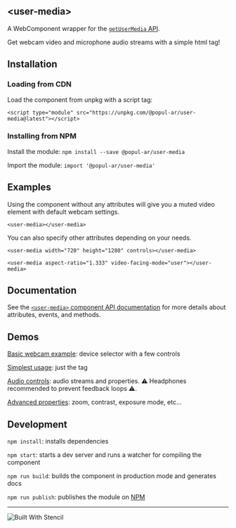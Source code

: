 ## &lt;user-media&gt;

A WebComponent wrapper for the [`getUserMedia` API](https://developer.mozilla.org/en-US/docs/Web/API/MediaDevices/getUserMedia). 

Get webcam video and microphone audio streams with a simple html tag!

## Installation

### Loading from CDN

Load the component from unpkg with a script tag: 

`<script type="module" src="https://unpkg.com/@popul-ar/user-media@latest"></script>`

### Installing from NPM

Install the module: `npm install --save @popul-ar/user-media`

Import the module: `import '@popul-ar/user-media'`


## Examples

Using the component without any attributes will give you a muted video element with default webcam settings.

`<user-media></user-media>`

You can also specify other attributes depending on your needs. 

`<user-media width="720" height="1280" controls></user-media>`

`<user-media aspect-ratio="1.333" video-facing-mode="user"></user-media>`

## Documentation

See the [`<user-media>` component API documentation](./src/components/user-media/readme.md) for more details about attributes, events, and methods.

## Demos

[Basic webcam example](www/index.html): device selector with a few controls

[Simplest usage](https://popul-ar.github.io/user-media/www/examples/simplest.html): just the tag

[Audio controls](https://popul-ar.github.io/user-media/www/examples/audio.html): audio streams and properties. ⚠️ Headphones recommended to prevent feedback loops ⚠️.

[Advanced properties](https://popul-ar.github.io/user-media/www/examples/advanced.html): zoom, contrast, exposure mode, etc...

## Development

`npm install`: installs dependencies

`npm start`: starts a dev server and runs a watcher for compiling the component

`npm run build`: builds the component in production mode and generates docs

`npm run publish`: publishes the module on [NPM](https://www.npmjs.com/package/@popul-ar/user-media)

---

![Built With Stencil](https://img.shields.io/badge/-Built%20With%20Stencil-16161d.svg?logo=data%3Aimage%2Fsvg%2Bxml%3Bbase64%2CPD94bWwgdmVyc2lvbj0iMS4wIiBlbmNvZGluZz0idXRmLTgiPz4KPCEtLSBHZW5lcmF0b3I6IEFkb2JlIElsbHVzdHJhdG9yIDE5LjIuMSwgU1ZHIEV4cG9ydCBQbHVnLUluIC4gU1ZHIFZlcnNpb246IDYuMDAgQnVpbGQgMCkgIC0tPgo8c3ZnIHZlcnNpb249IjEuMSIgaWQ9IkxheWVyXzEiIHhtbG5zPSJodHRwOi8vd3d3LnczLm9yZy8yMDAwL3N2ZyIgeG1sbnM6eGxpbms9Imh0dHA6Ly93d3cudzMub3JnLzE5OTkveGxpbmsiIHg9IjBweCIgeT0iMHB4IgoJIHZpZXdCb3g9IjAgMCA1MTIgNTEyIiBzdHlsZT0iZW5hYmxlLWJhY2tncm91bmQ6bmV3IDAgMCA1MTIgNTEyOyIgeG1sOnNwYWNlPSJwcmVzZXJ2ZSI%2BCjxzdHlsZSB0eXBlPSJ0ZXh0L2NzcyI%2BCgkuc3Qwe2ZpbGw6I0ZGRkZGRjt9Cjwvc3R5bGU%2BCjxwYXRoIGNsYXNzPSJzdDAiIGQ9Ik00MjQuNywzNzMuOWMwLDM3LjYtNTUuMSw2OC42LTkyLjcsNjguNkgxODAuNGMtMzcuOSwwLTkyLjctMzAuNy05Mi43LTY4LjZ2LTMuNmgzMzYuOVYzNzMuOXoiLz4KPHBhdGggY2xhc3M9InN0MCIgZD0iTTQyNC43LDI5Mi4xSDE4MC40Yy0zNy42LDAtOTIuNy0zMS05Mi43LTY4LjZ2LTMuNkgzMzJjMzcuNiwwLDkyLjcsMzEsOTIuNyw2OC42VjI5Mi4xeiIvPgo8cGF0aCBjbGFzcz0ic3QwIiBkPSJNNDI0LjcsMTQxLjdIODcuN3YtMy42YzAtMzcuNiw1NC44LTY4LjYsOTIuNy02OC42SDMzMmMzNy45LDAsOTIuNywzMC43LDkyLjcsNjguNlYxNDEuN3oiLz4KPC9zdmc%2BCg%3D%3D&colorA=16161d&style=flat-square)

